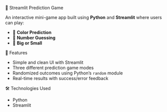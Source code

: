 🔮  Streamlit Prediction Game

An interactive mini-game app built using **Python** and **Streamlit** where users can play:

- 🎨 **Color Prediction**
- 🔢 **Number Guessing**
- 🔺 **Big or Small**

 🚀 Features

 - Simple and clean UI with Streamlit
 - Three different prediction game modes
 - Randomized outcomes using Python’s `random` module
 - Real-time results with success/error feedback
   
🛠 Technologies Used

- Python
- Streamlit

